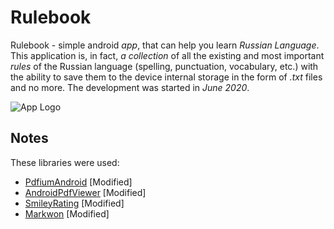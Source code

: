 # Rulebook
Rulebook - simple android _app_, that can help you learn _Russian Language_.
This application is, in fact, _a collection_ of all the existing and most important _rules_ of the Russian language (spelling, punctuation, vocabulary, etc.) with the ability to save them to the device internal storage in the form of _.txt_ files and no more.
The development was started in _June 2020_.

![App Logo](https://raw.githubusercontent.com/verNANDo57/android_app_Rulebook/app_launcher.png)

## Notes
These libraries were used:
 - [PdfiumAndroid](https://github.com/barteksc/PdfiumAndroid) [Modified]
 - [AndroidPdfViewer](https://github.com/barteksc/AndroidPdfViewer) [Modified]
 - [SmileyRating](https://github.com/sujithkanna/SmileyRating) [Modified]
 - [Markwon](https://github.com/noties/Markwon) [Modified]
